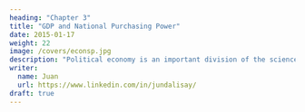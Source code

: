 ```yaml
---
heading: "Chapter 3"
title: "GDP and National Purchasing Power"
date: 2015-01-17
weight: 22
image: /covers/econsp.jpg
description: "Political economy is an important division of the science of government. The object of government is the happiness of men, united in society"
writer:
  name: Juan
  url: https://www.linkedin.com/in/jundalisay/
draft: true
---
```

